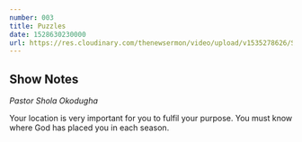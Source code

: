 ```yaml
---
number: 003
title: Puzzles
date: 1528630230000
url: https://res.cloudinary.com/thenewsermon/video/upload/v1535278626/SUNDAY_SERVICE_-_Pastor_Shola_Okodugha_-_6.10.2018-Puzzles.mp3
---
```


## Show Notes
_Pastor Shola Okodugha_

Your location is very important for you to fulfil your purpose. You must know where God has placed you in each season.
